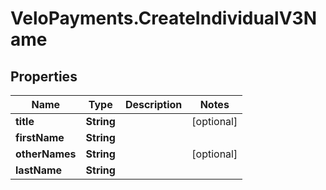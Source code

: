 # VeloPayments.CreateIndividualV3Name

## Properties

Name | Type | Description | Notes
------------ | ------------- | ------------- | -------------
**title** | **String** |  | [optional] 
**firstName** | **String** |  | 
**otherNames** | **String** |  | [optional] 
**lastName** | **String** |  | 


